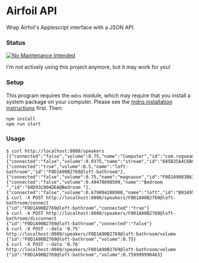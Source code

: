 # Airfoil API

Wrap Airfoil's Applescript interface with a JSON API.

### Status

[![No Maintenance Intended](http://unmaintained.tech/badge.svg)](http://unmaintained.tech/)

I'm not actively using this project anymore, but it may work for you!

### Setup

This program requires the `mdns` module, which may require that you install a system package on your computer. Please see the [mdns installation instructions](https://github.com/agnat/node_mdns#installation) first. Then:

    npm install
    npm run start

### Usage

    $ curl http://localhost:8080/speakers
    [{"connected":"false","volume":0.75,"name":"Computer","id":"com.rogueamoeba.airfoil.LocalSpeaker"},{"connected":"false","volume":0.9375,"name":"stream","id":"685B35A4C6BC@stream"},{"connected":"true","volume":0.5,"name":"loft-bathroom","id":"F0D1A90B2769@loft-bathroom"},{"connected":"false","volume":0.75,"name":"magnavox","id":"F0D1A9083B63@magnavox"},{"connected":"false","volume":0.49470898509,"name":"Bedroom ","id":"68D93C804DEA@Bedroom "},{"connected":"false","volume":0.679894208908,"name":"loft","id":"B034953D7649@loft"}]
    $ curl -X POST http://localhost:8080/speakers/F0D1A90B2769@loft-bathroom/connect
    {"id":"F0D1A90B2769@loft-bathroom","connected":"true"}
    $ curl -X POST http://localhost:8080/speakers/F0D1A90B2769@loft-bathroom/disconnect
    {"id":"F0D1A90B2769@loft-bathroom","connected":"false"}
    $ curl -X POST --data '0.75' http://localhost:8080/speakers/F0D1A90B2769@loft-bathroom/volume
    {"id":"F0D1A90B2769@loft-bathroom","volume":0.75}
    $ curl -X POST --data '0.76' http://localhost:8080/speakers/F0D1A90B2769@loft-bathroom/volume
    {"id":"F0D1A90B2769@loft-bathroom","volume":0.759999990463}
